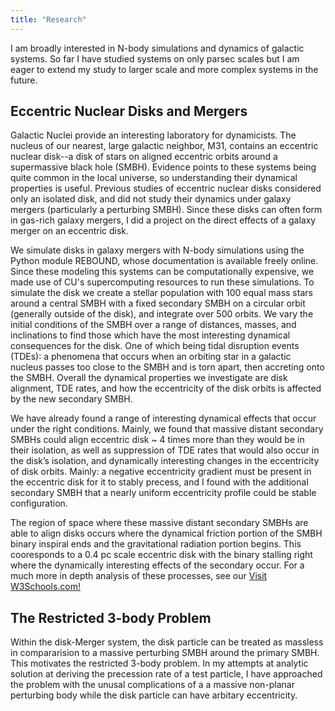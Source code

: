 ```yaml
---
title: "Research"
---
```

I am broadly interested in N-body simulations and dynamics of galactic systems.  So far I have studied systems on only parsec scales but I am eager to extend my study to larger scale and more complex systems in the future.

## Eccentric Nuclear Disks and Mergers
Galactic Nuclei provide an interesting laboratory for dynamicists. The nucleus of our nearest, large galactic neighbor, M31, contains an eccentric nuclear disk--a disk of stars on aligned eccentric orbits around a supermassive black hole (SMBH).  Evidence points to these systems being quite common in the local universe, so understanding their dynamical properties is useful.  Previous studies of eccentric nuclear disks considered only an isolated disk, and did not study their dynamics under galaxy mergers (particularly a perturbing SMBH).  Since these disks can often form in gas-rich galaxy mergers, I did a project on the direct effects of a galaxy merger on an eccentric disk. 

We simulate disks in galaxy mergers with N-body simulations using the Python module REBOUND, whose documentation is available freely online.  Since these modeling this systems can be computationally expensive, we made use of CU's supercomputing resources to run these simulations. To simulate the disk we create a stellar population with 100 equal mass stars around a central SMBH with a fixed secondary SMBH on a circular orbit (generally outside of the disk), and integrate over 500 orbits. We vary the initial conditions of the SMBH over a range of distances, masses, and inclinations to find those which have the most interesting dynamical consequences for the disk. One of which being tidal disruption events (TDEs): a phenomena that occurs when an orbiting star in a galactic nucleus passes too close to the SMBH and is torn apart, then accreting onto the SMBH.  Overall the dynamical properties we investigate are disk alignment, TDE rates, and how the eccentricity of the disk orbits is affected by the new secondary SMBH.

We have already found a range of interesting dynamical effects that occur under the right conditions. Mainly, we found that massive distant secondary SMBHs could align eccentric disk ~ 4 times more than they would be in their isolation, as well as suppression of TDE rates that would also occur in the disk’s isolation, and dynamically interesting changes in the eccentricity of disk orbits. Mainly: a negative eccentricity gradient must be present in the eccentric disk for it to stably precess, and I found with the additional secondary SMBH that a nearly uniform eccentricity profile could be stable configuration.

The region of space where these massive distant secondary SMBHs are able to align disks occurs where the dynamical friction portion of the SMBH binary inspiral ends and the gravitational radiation portion begins.  This cooresponds to a 0.4 pc scale eccentric disk with the binary stalling right where the dynamically interesting effects of the secondary occur. For a much more in depth analysis of these processes, see our <a href="https://www.w3schools.com/">Visit W3Schools.com!</a>

## The Restricted 3-body Problem
Within the disk-Merger system, the disk particle can be treated as massless in compararision to a massive perturbing SMBH around the primary SMBH.  This motivates the restricted 3-body problem.  In my attempts at analytic solution at deriving the precession rate of a test particle, I have approached the problem with the unusal complications of a a massive non-planar perturbing body while the disk particle can have arbitary eccentricity. 

